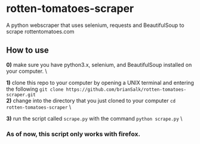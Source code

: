 # rotten-tomatoes-scraper
A python webscraper that uses selenium, requests and BeautifulSoup to scrape rottentomatoes.com

## How to use
**0)** make sure you have python3.x, selenium, and BeautifulSoup installed on your computer. \

**1)** clone this repo to your computer by opening a UNIX terminal and entering the following `git clone https://github.com/brianSalk/rotten-tomatoes-scraper.git` \
**2)** change into the directory that you just cloned to your computer `cd rotten-tomatoes-scraper` \

**3)** run the script called `scrape.py` with the command `python scrape.py` \

### As of now, this script only works with firefox.
